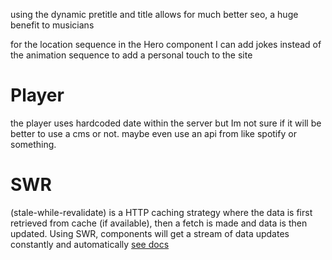 
using the dynamic pretitle and title allows for much better seo, a huge benefit to musicians

for the location sequence in the Hero component I can add jokes instead of the animation sequence to add a personal touch to the site

# Player

the player uses hardcoded date within the server but Im not sure if it will be better to use a cms or not. maybe even use an api from like spotify or something.

# SWR
(stale-while-revalidate) is a HTTP caching strategy where the data is first retrieved from cache (if available), then a fetch is made and data is then updated. Using SWR, components will get a stream of data updates constantly and automatically [see docs](https://swr.vercel.app/)

